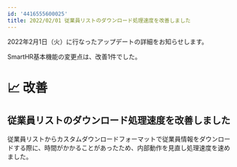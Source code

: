 ```yaml
---
id: '4416555600025'
title: 2022/02/01 従業員リストのダウンロード処理速度を改善しました
---
```

2022年2月1日（火）に行なったアップデートの詳細をお知らせします。

SmartHR基本機能の変更点は、改善1件でした。

# 📈 改善

## 従業員リストのダウンロード処理速度を改善しました

従業員リストからカスタムダウンロードフォーマットで従業員情報をダウンロードする際に、時間がかかることがあったため、内部動作を見直し処理速度を速めました。
